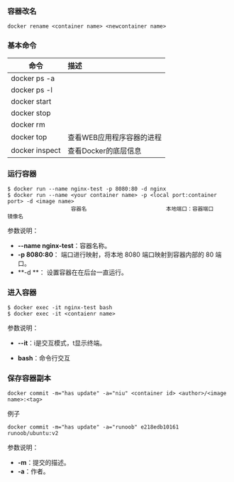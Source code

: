 ### 容器改名

```
docker rename <container name> <newcontainer name>
```

### 基本命令

| 命令                           | 描述                      |
| ------------------------------ | :------------------------ |
| docker ps -a                   |                           |
| docker ps -l                   |                           |
| docker start <container id>    |                           |
| docker stop <contaienr name>   |                           |
| docker rm <contaienr name>     |                           |
| docker top <contaienr name>    | 查看WEB应用程序容器的进程 |
| docker inspect<contaienr name> | 查看Docker的底层信息      |

### 运行容器

```
$ docker run --name nginx-test -p 8080:80 -d nginx
$ docker run --name <your container name> -p <local port:container port> -d <image name>
					容器名							本地端口：容器端口					镜像名
```

参数说明：

- **--name nginx-test**：容器名称。
- **-p 8080:80**： 端口进行映射，将本地 8080 端口映射到容器内部的 80 端口。
- **-d **： 设置容器在在后台一直运行。

### 进入容器

```
$ docker exec -it nginx-test bash
$ docker exec -it <contaienr name>
```

参数说明：

- **--it**：i是交互模式，t显示终端。

- **bash**：命令行交互

  

### 保存容器副本

```
docker commit -m="has update" -a="niu" <container id> <author>/<image name>:<tag>
```

例子

```
docker commit -m="has update" -a="runoob" e218edb10161 runoob/ubuntu:v2
```

参数说明：

- **-m**：提交的描述。
- **-a**：作者。